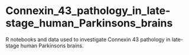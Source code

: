 # Connexin_43_pathology_in_late-stage_human_Parkinsons_brains
R notebooks and data used to investigate Connexin 43 pathology in late-stage human Parkinsons brains.

